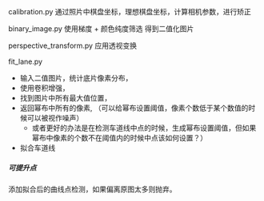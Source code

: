 calibration.py 通过照片中棋盘坐标，理想棋盘坐标，计算相机参数，进行矫正

binary_image.py 使用梯度 + 颜色纯度筛选 得到二值化图片

perspective_transform.py 应用透视变换

fit_lane.py 

- 输入二值图片，统计底片像素分布，
- 使用卷积增强，
- 找到图片中所有最大值位置，
- 返回幂布中所有的像素,
  （可以给幂布设置阈值，像素个数低于某个数值的时候可以被视作噪声）
  - 或者更好的办法是在检测车道线中点的时候，生成幂布设置阈值，但如果幂布中像素的个数不在阈值内的时候中点该如何设置？）
- 拟合车道线

##### 可提升点

添加拟合后的曲线点检测，如果偏离原图太多则抛弃。